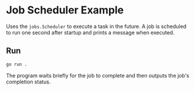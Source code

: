 <!-- file: examples/modules/queue/job-scheduler/README.md -->
<!-- version: 1.1.0 -->
<!-- guid: 63faf064-81eb-466b-812b-c28bff33e628 -->

# Job Scheduler Example

Uses the `jobs.Scheduler` to execute a task in the future. A job is scheduled to
run one second after startup and prints a message when executed.

## Run

```bash
go run .
```

The program waits briefly for the job to complete and then outputs the job's
completion status.
